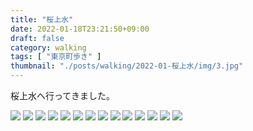 ```yaml
---
title: "桜上水"
date: 2022-01-18T23:21:50+09:00
draft: false
category: walking
tags: [ "東京町歩き" ]
thumbnail: "./posts/walking/2022-01-桜上水/img/3.jpg"
---
```

桜上水へ行ってきました。  

<!--more-->

![](./img/1.jpg)
![](./img/2.jpg)
![](./img/3.jpg)
![](./img/4.jpg)
![](./img/5.jpg)
![](./img/6.jpg)
![](./img/7.jpg)
![](./img/8.jpg)
![](./img/9.jpg)
![](./img/10.jpg)
![](./img/11.jpg)
![](./img/12.jpg)
![](./img/13.jpg)
![](./img/14.jpg)